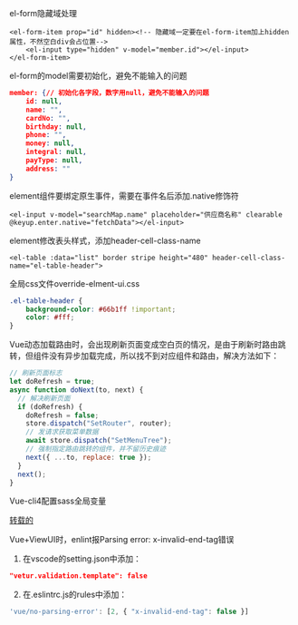 el-form隐藏域处理
```vue
<el-form-item prop="id" hidden><!-- 隐藏域一定要在el-form-item加上hidden属性，不然空白div会占位置-->
    <el-input type="hidden" v-model="member.id"></el-input>
</el-form-item>
```
el-form的model需要初始化，避免不能输入的问题
```json
member: {// 初始化各字段，数字用null，避免不能输入的问题
    id: null,
    name: "",
    cardNo: "",
    birthday: null,
    phone: "",
    money: null,
    integral: null,
    payType: null,
    address: ""
}
```
element组件要绑定原生事件，需要在事件名后添加.native修饰符
```vue
<el-input v-model="searchMap.name" placeholder="供应商名称" clearable @keyup.enter.native="fetchData"></el-input>
```
element修改表头样式，添加header-cell-class-name
```vue
<el-table :data="list" border stripe height="480" header-cell-class-name="el-table-header">
```
全局css文件override-elment-ui.css
```css
.el-table-header {
    background-color: #66b1ff !important;
    color: #fff;
}
```
Vue动态加载路由时，会出现刷新页面变成空白页的情况，是由于刷新时路由跳转，但组件没有异步加载完成，所以找不到对应组件和路由，解决方法如下：
```js
// 刷新页面标志
let doRefresh = true;
async function doNext(to, next) {
  // 解决刷新页面
  if (doRefresh) {
    doRefresh = false;
    store.dispatch("SetRouter", router);
    // 发请求获取菜单数据
    await store.dispatch("SetMenuTree");
    // 强制指定路由跳转的组件，并不留历史痕迹
    next({ ...to, replace: true });
  }
  next();
}
```
Vue-cli4配置sass全局变量

[转载的](https://blog.csdn.net/qq_41595903/article/details/103381055)

Vue+ViewUI时，enlint报Parsing error: x-invalid-end-tag错误
1. 在vscode的setting.json中添加：
```json
"vetur.validation.template": false
```
2. 在.eslintrc.js的rules中添加：
```js
'vue/no-parsing-error': [2, { "x-invalid-end-tag": false }]
```